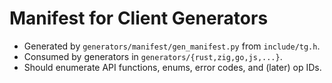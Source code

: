 # Manifest for Client Generators
- Generated by `generators/manifest/gen_manifest.py` from `include/tg.h`.
- Consumed by generators in `generators/{rust,zig,go,js,...}`.
- Should enumerate API functions, enums, error codes, and (later) op IDs.
